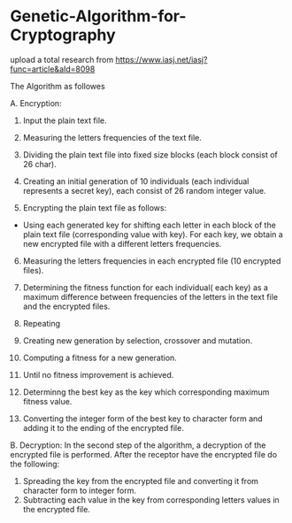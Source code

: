 # Genetic-Algorithm-for-Cryptography
upload a total research from https://www.iasj.net/iasj?func=article&aId=8098


The Algorithm as followes
	
A. Encryption:

1. Input the plain text file.

2. Measuring the letters frequencies of the text file.

3. Dividing the plain text file into fixed size blocks (each block consist of 26 char).

4.  Creating an initial generation of 10 individuals (each individual represents a secret key), each consist of 26 random integer value. 

5. Encrypting the plain text file as follows:
- Using each generated key for shifting each letter in each block of the plain text file (corresponding value with key). For each key, we obtain a new encrypted file with a different letters frequencies.

6. Measuring the letters frequencies in each encrypted file (10 encrypted files).

7. Determining the fitness function for each individual( each key) as a maximum difference between frequencies of the letters in the text file and the encrypted files.

8. Repeating

9. Creating new generation by selection, crossover and mutation.

10. Computing a fitness for a new generation.

11. Until no fitness improvement is achieved.

12. Determinng the best key as the key which corresponding maximum fitness value. 
13. Converting the integer form of the best key to character form and adding it to the ending of the encrypted file.


B. Decryption:
	In the second step of the algorithm, a decryption of the encrypted file is performed. After the receptor have the encrypted file do the following: 
1. Spreading the key from the encrypted file and converting it from character form to integer form.
2. Subtracting each value in the key from corresponding letters values in the encrypted file.

